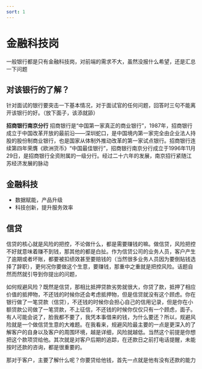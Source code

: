 ```yaml
---
sort: 1
---
```


# 金融科技岗

一般银行都是只有金融科技岗，对前端的需求不大，虽然没报什么希望，还是汇总一下问题

## 对该银行的了解？
针对面试的银行要突击一下基本情况，对于面试官的任何问题，回答时三句不能离开该银行的好。（放下面子，该添就舔）

**招商银行南京分行**
招商银行是“中国第一家真正的商业银行”，1987年，招商银行成立于中国改革开放的最前沿——深圳蛇口，是中国境内第一家完全由企业法人持股的股份制商业银行，也是国家从体制外推动改革的第一家试点银行。招商银行连续第四年荣膺《欧洲货币》“中国最佳银行”，招商银行南京分行成立于1996年11月29日，是招商银行全资附属的一级分行。经过二十六年的发展，南京招行紧随江苏经济发展的脉动

## 金融科技

- 数据赋能，产品升级
- 科技创新，提升服务效率

## 信贷

信贷的核心就是风险的把控，不论做什么，都是需要赚钱的嘛。做信贷，风险把控不好就意味着赚不到钱，那其他的都是白扯。作为信贷公司的业务人员，客户产生了逾期或者坏账，都要被扣绩效甚至要赔钱的（当然很多业务人员因为要倒贴钱选择了辞职），更何况你要做这个生意，要赚钱，那重中之重就是把控风险。话题自然而然就引导到你提出的问题，

如何规避风险？既然是信贷，那相比抵押贷款劣势就很大，你贷了款，抵押了相应价值的抵押物，不还钱的时候你还会考虑抵押物，但是信贷就没有这个顾虑。你在银行做了一笔贷款（信贷），不还钱的时候你会担心自己的信用记录，但是你在小额贷款公司做了一笔贷款，不上征信，不还钱的时候你仅仅只有一个顾虑，面子。有人可能会说了，脸我都不要了，我凭本事借来的钱，为什么要还？所以，规避风险就是一个做信贷生意的大难题。在我看来，规避风险最主要的一点是更深入的了解客户的自身以及客户的周围环境，越是详细，风险就越低。当然这个前提是你想把这个款项贷给他。其次就是对客户后期的追踪，在还款日之前打电话提醒，未能按时还款的咨询，都是很重要的。

那对于客户，主要了解什么呢？你要贷给他钱，首先一点就是他有没有还款的能力

